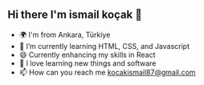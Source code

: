 ## Hi there I'm ismail koçak 👋
- 🌍 I'm from Ankara, Türkiye
- 🌱 I’m currently learning HTML, CSS, and Javascript
- 😄 Currently enhancing my skills in React
- 🤭 I love learning new things and software
- 📫 How can you reach me kocakismail87@gmail.com 

<!--
**iskocc/iskocc** is a ✨ _special_ ✨ repository because its `README.md` (this file) appears on your GitHub profile.

Here are some ideas to get you started:

- 🔭 I’m currently working on ...
- 🌱 I’m currently learning Front-End | Back-end | React Native
- 🌱 I’m currently learning ...
- 👯 I’m looking to collaborate on ...
- 🤔 I’m looking for help with ...
- 💬 Ask me about ...
- 📫 How to reach me: ...
- 😄 Pronouns: ...
- ⚡ Fun fact: ...
-->

